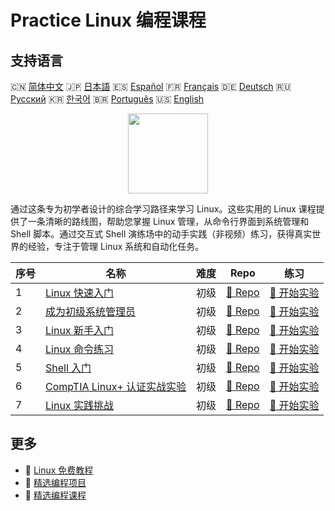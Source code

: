 # Practice Linux 编程课程

## 支持语言

🇨🇳 [简体中文](README_zh.md) 🇯🇵 [日本語](README_ja.md) 🇪🇸 [Español](README_es.md) 🇫🇷 [Français](README_fr.md) 🇩🇪 [Deutsch](README_de.md) 🇷🇺 [Русский](README_ru.md) 🇰🇷 [한국어](README_ko.md) 🇧🇷 [Português](README_pt.md) 🇺🇸 [English](README.md) 

<div align="center">
<img width="128px" src="https://file.labex.io/path/k5LXo5b82pJm.png">
</div>

通过这条专为初学者设计的综合学习路径来学习 Linux。这些实用的 Linux 课程提供了一条清晰的路线图，帮助您掌握 Linux 管理，从命令行界面到系统管理和 Shell 脚本。通过交互式 Shell 演练场中的动手实践（非视频）练习，获得真实世界的经验，专注于管理 Linux 系统和自动化任务。

|   序号 | 名称                                                                                        | 难度   | Repo                                                                          | 练习                                                                            |
|--------|---------------------------------------------------------------------------------------------|--------|-------------------------------------------------------------------------------|---------------------------------------------------------------------------------|
|      1 | [Linux 快速入门](https://labex.io/zh/courses/quick-start-with-linux)                        | 初级   | [🔗 Repo](https://github.com/labex-labs/quick-start-with-linux)               | [🚀 开始实验](https://labex.io/zh/courses/quick-start-with-linux)               |
|      2 | [成为初级系统管理员](https://labex.io/zh/courses/become-a-junior-system-administrator)      | 初级   | [🔗 Repo](https://github.com/labex-labs/become-a-junior-system-administrator) | [🚀 开始实验](https://labex.io/zh/courses/become-a-junior-system-administrator) |
|      3 | [Linux 新手入门](https://labex.io/zh/courses/linux-for-noobs)                               | 初级   | [🔗 Repo](https://github.com/labex-labs/linux-for-noobs)                      | [🚀 开始实验](https://labex.io/zh/courses/linux-for-noobs)                      |
|      4 | [Linux 命令练习](https://labex.io/zh/courses/linux-basic-commands-practice-online)          | 初级   | [🔗 Repo](https://github.com/labex-labs/linux-basic-commands-practice-online) | [🚀 开始实验](https://labex.io/zh/courses/linux-basic-commands-practice-online) |
|      5 | [Shell 入门](https://labex.io/zh/courses/shell-for-beginners)                               | 初级   | [🔗 Repo](https://github.com/labex-labs/shell-for-beginners)                  | [🚀 开始实验](https://labex.io/zh/courses/shell-for-beginners)                  |
|      6 | [CompTIA Linux+ 认证实战实验](https://labex.io/zh/courses/comptia-linux-plus-training-labs) | 初级   | [🔗 Repo](https://github.com/labex-labs/comptia-linux-plus-training-labs)     | [🚀 开始实验](https://labex.io/zh/courses/comptia-linux-plus-training-labs)     |
|      7 | [Linux 实践挑战](https://labex.io/zh/courses/linux-practice-challenges)                     | 初级   | [🔗 Repo](https://github.com/labex-labs/linux-practice-challenges)            | [🚀 开始实验](https://labex.io/zh/courses/linux-practice-challenges)            |

## 更多

- 🔗 [Linux 免费教程](https://github.com/labex-labs/linux-free-tutorials)
- 🔗 [精选编程项目](https://github.com/labex-labs/awesome-programming-projects)
- 🔗 [精选编程课程](https://github.com/labex-labs/awesome-programming-courses)

